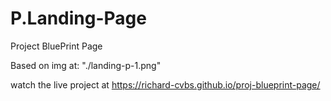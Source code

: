 # P.Landing-Page
Project BluePrint Page

Based on img at: "./landing-p-1.png"

watch the live project at <https://richard-cvbs.github.io/proj-blueprint-page/>

